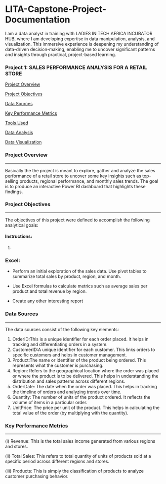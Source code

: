 # LITA-Capstone-Project-Documentation

I am a data analyst in training with LADIES IN TECH AFRICA INCUBATOR HUB, where I am developing expertise in data manipulation, analysis, and visualization. This immersive experience is deepening my understanding of data-driven decision-making, enabling me to uncover significant patterns and insights through practical, project-based learning.

### Project 1:  SALES PERFORMANCE ANALYSIS FOR A RETAIL STORE

[Project Overview](#project-overview)

[Project Objectives](#project-objectives)

[Data Sources](#data-sources)

[Key Performance Metrics](#key-performance-metrics)

[Tools Used](#tools-used)

[Data Analysis](#data-analysis)

[Data Visualization](#data-visualization)

### Project Overview 
------
Basically the the project is meant to explore, gather and analyze the sales performance of a retail store to uncover some key insights such as top-selling products, regional performance, and monthly sales trends. The goal is to produce an interactive Power BI dashboard that highlights these findings.


### Project Objectives
------

The objectives of this project were defined to accomplish the following analytical goals:

#### Instructions:
1.

### Excel:

- Perform an initial exploration of the sales data. Use pivot tables to summarize total sales by product, region, and month.

- Use Excel formulas to calculate metrics such as average sales per product and total revenue by region.

- Create any other interesting report

### Data Sources
------

The data sources consist of the following key elements:
1.	OrderID:This is a unique identifier for each order placed. It helps in tracking and differentiating orders in a system.
2.	CustomerID:A unique identifier for each customer. This links orders to specific customers and helps in customer management.
3.	Product:The name or identifier of the product being ordered. This represents what the customer is purchasing.
4.	Region: Refers to the geographical location where the order was placed or where the product is to be delivered. This helps in understanding the distribution and sales patterns across different regions.
5.	OrderDate: The date when the order was placed. This helps in tracking the timeline of orders and analyzing trends over time.
6.	Quantity: The number of units of the product ordered. It reflects the volume of items in a particular order.
7.	UnitPrice: The price per unit of the product. This helps in calculating the total value of the order (by multiplying with the quantity).

### Key Performance Metrics
------

(i) Revenue: This is the total sales income generated from various regions and stores.

(ii) Total Sales: This refers to total quantity of units of products sold at a specific period across different regions and stores.

(iii) Products: This is simply the classification of products to analyze customer purchasing behavior.
